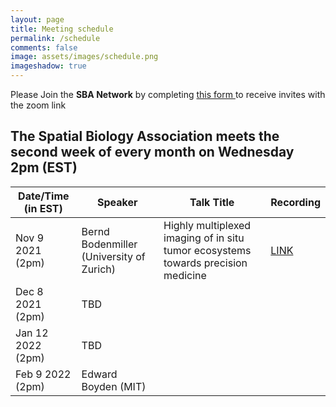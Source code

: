 ```yaml
---
layout: page
title: Meeting schedule
permalink: /schedule
comments: false
image: assets/images/schedule.png
imageshadow: true
---
```


<div><span class="h4">Please Join the <b>SBA Network</b> by completing <a href="https://forms.gle/wj51xS2CN3jLDAfi6" target="_blank">this form </a> to receive invites with the zoom link</span></div>

## The Spatial Biology Association meets the second week of every month on Wednesday 2pm (EST)

| Date/Time (in EST) | Speaker                                  | Talk Title                                                                        | Recording                                                     |
| ------------------ | ---------------------------------------- | --------------------------------------------------------------------------------- | ------------------------------------------------------------- |
| Nov 9 2021 (2pm)   | Bernd Bodenmiller (University of Zurich) | Highly multiplexed imaging of in situ tumor ecosystems towards precision medicine | [LINK](https://spatialbiology.github.io/sba/bodenmiller-imc/) |
| Dec 8 2021 (2pm)   | TBD                                      |                                                                                   |                                                               |
| Jan 12 2022 (2pm)  | TBD                                      |                                                                                   |                                                               |
| Feb 9 2022 (2pm)   | Edward Boyden (MIT)                      |                                                                                   |                                                               |

